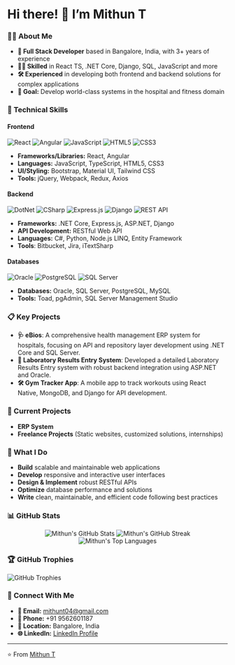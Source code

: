 # Hi there! 👋 I’m Mithun T

### 👨‍💻 About Me
- **💼 Full Stack Developer** based in Bangalore, India, with 3+ years of experience
- **👨‍🔧 Skilled**  in React TS, .NET Core, Django, SQL, JavaScript and more
- **🛠️ Experienced** in developing both frontend and backend solutions for complex applications
- **🎯 Goal:** Develop world-class systems in the hospital and fitness domain

### 🔧 Technical Skills

#### **Frontend**
![React](https://img.shields.io/badge/-React-61DAFB?logo=react&logoColor=000&style=for-the-badge)
![Angular](https://img.shields.io/badge/-Angular-DD0031?logo=angular&logoColor=white&style=for-the-badge)
![JavaScript](https://img.shields.io/badge/-JavaScript-F7DF1E?logo=javascript&logoColor=black&style=for-the-badge)
![HTML5](https://img.shields.io/badge/-HTML5-E34F26?logo=html5&logoColor=white&style=for-the-badge)
![CSS3](https://img.shields.io/badge/-CSS3-1572B6?logo=css3&logoColor=white&style=for-the-badge)

- **Frameworks/Libraries:** React, Angular
- **Languages:** JavaScript, TypeScript, HTML5, CSS3
- **UI/Styling:** Bootstrap, Material UI, Tailwind CSS
- **Tools:** jQuery, Webpack, Redux, Axios

#### **Backend**
![DotNet](https://img.shields.io/badge/-DotNet-512BD4?logo=dotnet&logoColor=white&style=for-the-badge)
![CSharp](https://img.shields.io/badge/-C%23-239120?logo=csharp&logoColor=white&style=for-the-badge)
![Express.js](https://img.shields.io/badge/-Express.js-black?logo=Express&logoColor=white&style=for-the-badge)
![Django](https://img.shields.io/badge/-Django-002444?logo=django&logoColor=white&style=for-the-badge)
![REST API](https://img.shields.io/badge/-REST_API-FF6F00?style=for-the-badge)

- **Frameworks:** .NET Core, Express.js, ASP.NET, Django
- **API Development:** RESTful Web API
- **Languages:** C#, Python, Node.js LINQ, Entity Framework
- **Tools**: Bitbucket, Jira, iTextSharp

#### **Databases**
![Oracle](https://img.shields.io/badge/-Oracle-F80000?logo=oracle&logoColor=white&style=for-the-badge)
![PostgreSQL](https://img.shields.io/badge/-PostgreSQL-blue?logo=PostgreSQL&logoColor=white&style=for-the-badge)
![SQL Server](https://img.shields.io/badge/-SQL%20Server-CC2927?logo=microsoftsqlserver&logoColor=white&style=for-the-badge)

- **Databases:** Oracle, SQL Server, PostgreSQL, MySQL
- **Tools:** Toad, pgAdmin, SQL Server Management Studio

### 📋 Key Projects
- **🩺 eBios**: A comprehensive health management ERP system for hospitals, focusing on API and repository layer development using .NET Core and SQL Server.
- **🧪 Laboratory Results Entry System**: Developed a detailed Laboratory Results Entry system with robust backend integration using ASP.NET and Oracle.
- **🛠️ Gym Tracker App**: A mobile app to track workouts using React Native, MongoDB, and Django for API development.
  
### 🌱 Current Projects
- **ERP System**
- **Freelance Projects** (Static websites, customized solutions, internships)
  
### 🎯 What I Do
- **Build** scalable and maintainable web applications
- **Develop** responsive and interactive user interfaces
- **Design & Implement** robust RESTful APIs
- **Optimize** database performance and solutions
- **Write** clean, maintainable, and efficient code following best practices

### 📊 GitHub Stats
<div align="center">
  <img src="https://github-readme-stats.vercel.app/api?username=mithun-t&show_icons=true&theme=radical" alt="Mithun's GitHub Stats" />
  <img src="https://github-readme-streak-stats.herokuapp.com/?user=mithun-t&theme=radical" alt="Mithun's GitHub Streak" />
  <img src="https://github-readme-stats.vercel.app/api/top-langs/?username=mithun-t&layout=compact&theme=radical" alt="Mithun's Top Languages" />
</div>

### 🏆 GitHub Trophies
![GitHub Trophies](https://github-profile-trophy.vercel.app/?username=mithun-t&theme=radical&margin-w=15&margin-h=15&no-bg=true&no-frame=true)

### 🔗 Connect With Me
- **📧 Email:** [mithunt04@gmail.com](mailto:mithunt04@gmail.com)
- **📱 Phone:** +91 9562601187
- **📍 Location:** Bangalore, India
- **🌐 LinkedIn:** [LinkedIn Profile](https://www.linkedin.com/in/mithun-t/)

---

⭐️ From [Mithun T](https://github.com/mithun-t)
